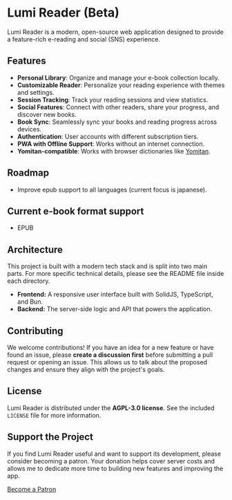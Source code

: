 # Lumi Reader (Beta)

Lumi Reader is a modern, open-source web application designed to provide a feature-rich e-reading and social (SNS) experience.

## Features

*   **Personal Library**: Organize and manage your e-book collection locally.
*   **Customizable Reader**: Personalize your reading experience with themes and settings.
*   **Session Tracking**: Track your reading sessions and view statistics.
*   **Social Features**: Connect with other readers, share your progress, and discover new books.
*   **Book Sync**: Seamlessly sync your books and reading progress across devices.
*   **Authentication**: User accounts with different subscription tiers.
*   **PWA with Offline Support**: Works without an internet connection.
*   **Yomitan-compatible**: Works with browser dictionaries like [Yomitan](https://yomitan.wiki/).

## Roadmap

- Improve epub support to all languages (current focus is japanese).

## Current e-book format support

- EPUB

## Architecture

This project is built with a modern tech stack and is split into two main parts. For more specific technical details, please see the README file inside each directory.

*   **Frontend:** A responsive user interface built with SolidJS, TypeScript, and Bun.
*   **Backend:** The server-side logic and API that powers the application.

## Contributing

We welcome contributions! If you have an idea for a new feature or have found an issue, please **create a discussion first** before submitting a pull request or opening an issue.
This allows us to talk about the proposed changes and ensure they align with the project's goals.

## License

Lumi Reader is distributed under the **AGPL-3.0 license**.
See the included `LICENSE` file for more information.

## Support the Project

If you find Lumi Reader useful and want to support its development, please consider becoming a patron. Your donation helps cover server costs and allows me to dedicate more time to building new features and improving the app.

[Become a Patron](https://www.patreon.com/lumireader)
